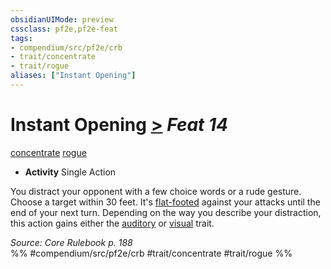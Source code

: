 ```yaml
---
obsidianUIMode: preview
cssclass: pf2e,pf2e-feat
tags:
- compendium/src/pf2e/crb
- trait/concentrate
- trait/rogue
aliases: ["Instant Opening"]
---
```

# Instant Opening  [>](rules/core-rulebook/chapter-9-playing-the-game.md#Actions "Single Action") *Feat 14*  
[concentrate](rules/traits/concentrate.md)  [rogue](rules/traits/rogue.md)  

- **Activity** Single Action

You distract your opponent with a few choice words or a rude gesture. Choose a target within 30 feet. It's [flat-footed](rules/conditions.md#Flat-footed) against your attacks until the end of your next turn. Depending on the way you describe your distraction, this action gains either the [auditory](rules/traits/auditory.md) or [visual](rules/traits/visual.md) trait.

*Source: Core Rulebook p. 188*  
%% #compendium/src/pf2e/crb #trait/concentrate #trait/rogue %%